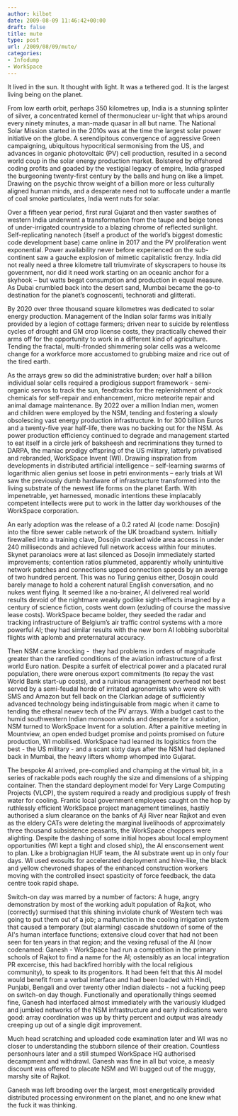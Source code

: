 ```yaml
---
author: kilbot
date: 2009-08-09 11:46:42+00:00
draft: false
title: mute
type: post
url: /2009/08/09/mute/
categories:
- Infodump
- WorkSpace
---
```


It lived in the sun. It thought with light. It was a tethered god. It is the largest living being on the planet.

From low earth orbit, perhaps 350 kilometres up, India is a stunning splinter of silver, a concentrated kernel of thermonuclear ur-light that whips around every ninety minutes, a man-made quasar in all but name. The National Solar Mission started in the 2010s was at the time the largest solar power initiative on the globe. A serendipitous convergence of aggressive Green campaigning, ubiquitous hypocritical sermonising from the US, and advances in organic photovoltaic (PV) cell production, resulted in a second world coup in the solar energy production market. Bolstered by offshored coding profits and goaded by the vestigial legacy of empire, India grasped the burgeoning twenty-first century by the balls and hung on like a limpet. Drawing on the psychic throw weight of a billion more or less culturally aligned human minds, and a desperate need not to suffocate under a mantle of coal smoke particulates, India went nuts for solar.

Over a fifteen year period, first rural Gujarat and then vaster swathes of western India underwent a transformation from the taupe and beige tones of under-irrigated countryside to a blazing chrome of reflected sunlight. Self-replicating nanotech (itself a product of the world’s biggest domestic code development base) came online in 2017 and the PV proliferation went exponential. Power availability never before experienced on the sub-continent saw a gauche explosion of mimetic capitalistic frenzy. India did not really need a three kilometre tall triumvirate of skyscrapers to house its government, nor did it need work starting on an oceanic anchor for a skyhook – but watts begat consumption and production in equal measure. As Dubai crumbled back into the desert sand, Mumbai became the go-to destination for the planet’s cognoscenti, technorati and glitterati. 

By 2020 over three thousand square kilometres was dedicated to solar energy production. Management of the Indian solar farms was initially provided by a legion of cottage farmers; driven near to suicide by relentless cycles of drought and GM crop license costs, they practically chewed their arms off for the opportunity to work in a different kind of agriculture. Tending the fractal, multi-fronded shimmering solar cells was a welcome change for a workforce more accustomed to grubbing maize and rice out of the tired earth.

As the arrays grew so did the administrative burden; over half a billion individual solar cells required a prodigious support framework - semi-organic servos to track the sun, feedtracks for the replenishment of stock chemicals for self-repair and enhancement, micro meteorite repair and animal damage maintenance. By 2022 over a million Indian men, women and children were employed by the NSM, tending and fostering a slowly obsolescing vast energy production infrastructure. In for 300 billion Euros and a twenty-five year half-life, there was no backing out for the NSM. As power production efficiency continued to degrade and management started to eat itself in a circle jerk of baksheesh and recriminations they turned to DARPA, the maniac prodigy offspring of the US military, latterly privatised and rebranded, WorkSpace Invent (WI). Drawing inspiration from developments in distributed artificial intelligence – self-learning swarms of logarithmic alien genius set loose in petri environments – early trials at WI saw the previously dumb hardware of infrastructure transformed into the living substrate of the newest life forms on the planet Earth. With impenetrable, yet harnessed, monadic intentions these implacably competent intellects were put to work in the latter day workhouses of the WorkSpace corporation.

An early adoption was the release of a 0.2 rated AI (code name: Dosojin) into the fibre sewer cable network of the UK broadband system. Initially firewalled into a training clave, Dosojin cracked wide area access in under 240 milliseconds and achieved full network access within four minutes. Skynet paranoiacs were at last silenced as Dosojin immediately started improvements; contention ratios plummeted, apparently wholly unintuitive network patches and connections upped connection speeds by an average of two hundred percent. This was no Turing genius either, Dosojin could barely manage to hold a coherent natural English conversation, and no nukes went flying. It seemed like a no-brainer, AI delivered real world results devoid of the nightmare weakly godlike sight-effects imagined by a century of science fiction, costs went down (exluding of course the massive lease costs). WorkSpace became bolder, they seeded the radar and tracking infrastructure of Belgium’s air traffic control systems with a more powerful AI; they had similar results with the new born AI lobbing suborbital flights with aplomb and preternatural accuracy.

Then NSM came knocking -  they had problems in orders of magnitude greater than the rarefied conditions of the aviation infrastructure of a first world Euro nation. Despite a surfeit of electrical power and a placated rural population, there were onerous export commitments (to repay the vast World Bank start-up costs), and a ruinious management overhead not best served by a semi-feudal horde of irritated agronomists who were ok with SMS and Amazon but fell back on the Clarkian adage of sufficiently advanced technology being indistinguisable from magic when it came to tending the etheral newev tech of the PV arrays. With a budget cast to the humid southwestern Indian monsoon winds and desperate for a solution, NSM turned to WorkSpace Invent for a solution. After a painitive meeting in Mountview, an open ended budget promise and points promised on future production, WI mobilised. WorkSpace had learned its logisitics from the best - the US military - and a scant sixty days after the NSM had deplaned back in Mumbai, the heavy lifters whomp whomped into Gujarat.

The bespoke AI arrived, pre-complied and champing at the virtual bit, in a series of rackable pods each roughly the size and dimensions of a shipping container. Then the standard deployment model for Very Large Computing Projects (VLCP), the system required a ready and prodigious supply of fresh water for cooling. Frantic local government employees caught on the hop by ruthlessly efficient WorkSpace project management timelines, hastily authorised a slum clearance on the banks of Aji River near Rajkot and even as the eldery CATs were deleting the marginal livelihoods of approximately three thousand subsistence peasants, the WorkSpace choppers were alighting. Despite the dashing of some initial hopes about local employment opportunities (WI kept a tight and closed ship), the AI ensconsement went to plan. Like a brobignagian HUF team, the AI substrate went up in only four days. WI used exosuits for accelerated deployment and hive-like, the black and yellow chevroned shapes of the enhanced construction workers moving with the controlled insect spasticity of force feedback, the data centre took rapid shape.

Switch-on day was marred by a number of factors: A huge, angry demonstration by most of the working adult population of Rajkot, who (correctly) surmised that this shining inviolate chunk of Western tech was going to put them out of a job; a malfunction in the cooling irrigation system that caused a temporary (but alarming) cascade shutdown of some of the AI's human interface functions; extensive cloud cover that had not been seen for ten years in that region; and the vexing refusal of the AI (now codenamed: Ganesh - WorkSpace had run a competition in the primary schools of Rajkot to find a name for the AI; ostensibly as an local integration PR excercise, this had backfired horribly with the local religious community), to speak to its progenitors. It had been felt that this AI model would benefit from a verbal interface and had been loaded with Hindi, Punjabi, Bengali and over twenty other Indian dialects - not a fucking peep on switch-on day though. Functionally and operationally things seemed fine, Ganesh had interfaced almost immediately with the variously kludged and jumbled networks of the NSM infrastructure and early indications were good: array coordination was up by thirty percent and output was already creeping up out of a single digit improvement.

Much head scratching and uploaded code examination later and WI was no closer to understanding the stubborn silence of their creation. Countless personhours later and a still stumped WorkSpace HQ authorised decampment and withdrawl. Ganesh was fine in all but voice, a measly discount was offered to placate NSM and WI bugged out of the muggy, marshy site of Rajkot.

Ganesh was left brooding over the largest, most energetically provided distributed processing environment on the planet, and no one knew what the fuck it was thinking.

